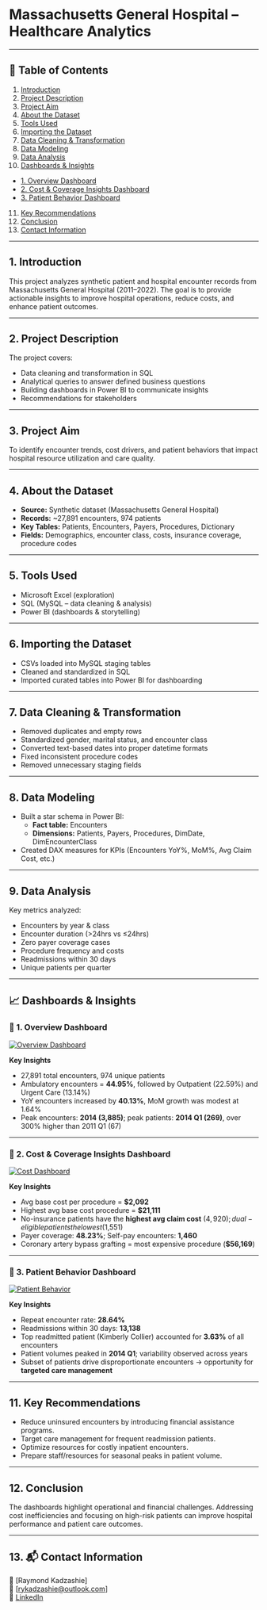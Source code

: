 # Massachusetts General Hospital – Healthcare Analytics  

---

## 📑 Table of Contents  
1. [Introduction](#1-introduction)  
2. [Project Description](#2-project-description)  
3. [Project Aim](#3-project-aim)  
4. [About the Dataset](#4-about-the-dataset)  
5. [Tools Used](#5-tools-used)  
6. [Importing the Dataset](#6-importing-the-dataset)  
7. [Data Cleaning & Transformation](#7-data-cleaning--transformation)  
8. [Data Modeling](#8-data-modeling)  
9. [Data Analysis](#9-data-analysis)  
10. [Dashboards & Insights](#-dashboards--insights)  
   - [1. Overview Dashboard](#-1-overview-dashboard)  
   - [2. Cost & Coverage Insights Dashboard](#-2-cost--coverage-insights-dashboard)  
   - [3. Patient Behavior Dashboard](#-3-patient-behavior-dashboard)  
11. [Key Recommendations](#11-key-recommendations)  
12. [Conclusion](#12-conclusion)  
13. [Contact Information](#13-contact-information) 

---

## 1. Introduction  
This project analyzes synthetic patient and hospital encounter records from Massachusetts General Hospital (2011–2022). The goal is to provide actionable insights to improve hospital operations, reduce costs, and enhance patient outcomes.  

---

## 2. Project Description  
The project covers:  
- Data cleaning and transformation in SQL  
- Analytical queries to answer defined business questions  
- Building dashboards in Power BI to communicate insights  
- Recommendations for stakeholders  

---

## 3. Project Aim  
To identify encounter trends, cost drivers, and patient behaviors that impact hospital resource utilization and care quality.  

---

## 4. About the Dataset  
- **Source:** Synthetic dataset (Massachusetts General Hospital)  
- **Records:** ~27,891 encounters, 974 patients  
- **Key Tables:** Patients, Encounters, Payers, Procedures, Dictionary  
- **Fields:** Demographics, encounter class, costs, insurance coverage, procedure codes  

---

## 5. Tools Used  
- Microsoft Excel (exploration)  
- SQL (MySQL – data cleaning & analysis)  
- Power BI (dashboards & storytelling)  

---

## 6. Importing the Dataset  
- CSVs loaded into MySQL staging tables  
- Cleaned and standardized in SQL  
- Imported curated tables into Power BI for dashboarding  

---

## 7. Data Cleaning & Transformation  
- Removed duplicates and empty rows  
- Standardized gender, marital status, and encounter class  
- Converted text-based dates into proper datetime formats  
- Fixed inconsistent procedure codes  
- Removed unnecessary staging fields  

---

## 8. Data Modeling  
- Built a star schema in Power BI:  
  - **Fact table:** Encounters  
  - **Dimensions:** Patients, Payers, Procedures, DimDate, DimEncounterClass  
- Created DAX measures for KPIs (Encounters YoY%, MoM%, Avg Claim Cost, etc.)  

---

## 9. Data Analysis  
Key metrics analyzed:  
- Encounters by year & class  
- Encounter duration (>24hrs vs ≤24hrs)  
- Zero payer coverage cases  
- Procedure frequency and costs  
- Readmissions within 30 days  
- Unique patients per quarter  

---

## 📈 Dashboards & Insights  

### 🔹 1. Overview Dashboard  
[![Overview Dashboard](images/Overview%20page.png)](images/Overview%20page.png) 

**Key Insights**  
- 27,891 total encounters, 974 unique patients  
- Ambulatory encounters = **44.95%**, followed by Outpatient (22.59%) and Urgent Care (13.14%)  
- YoY encounters increased by **40.13%**, MoM growth was modest at 1.64%  
- Peak encounters: **2014 (3,885)**; peak patients: **2014 Q1 (269)**, over 300% higher than 2011 Q1 (67)  

---

### 🔹 2. Cost & Coverage Insights Dashboard  
[![Cost Dashboard](images/Cost%20Insight.png)](images/Cost%20Insight.png)

**Key Insights**  
- Avg base cost per procedure = **$2,092**  
- Highest avg base cost procedure = **$21,111**  
- No-insurance patients have the **highest avg claim cost** ($4,920); dual-eligible patients the lowest ($1,551)  
- Payer coverage: **48.23%**; Self-pay encounters: **1,460**  
- Coronary artery bypass grafting = most expensive procedure (**$56,169**)  

---

### 🔹 3. Patient Behavior Dashboard  
[![Patient Behavior](images/patients_behavior.png)](images/patients_behavior.png) 

**Key Insights**  
- Repeat encounter rate: **28.64%**  
- Readmissions within 30 days: **13,138**  
- Top readmitted patient (Kimberly Collier) accounted for **3.63%** of all encounters  
- Patient volumes peaked in **2014 Q1**; variability observed across years  
- Subset of patients drive disproportionate encounters → opportunity for **targeted care management**  

---

## 11. Key Recommendations  
- Reduce uninsured encounters by introducing financial assistance programs.  
- Target care management for frequent readmission patients.  
- Optimize resources for costly inpatient encounters.  
- Prepare staff/resources for seasonal peaks in patient volume.  

---

## 12. Conclusion  
The dashboards highlight operational and financial challenges. Addressing cost inefficiencies and focusing on high-risk patients can improve hospital performance and patient care outcomes.  

---  

## 13. 📬 Contact Information
👤 [Raymond Kadzashie]  
📧 [rykadzashie@outlook.com]  
💼 [LinkedIn](https://www.linkedin.com/in/raymond-kadzashie/) 
